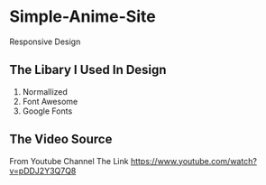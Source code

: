 # Simple-Anime-Site

Responsive Design

## The Libary I Used In Design

1. Normallized
2. Font Awesome 
3. Google Fonts

## The Video Source
 From Youtube Channel The Link
 https://www.youtube.com/watch?v=pDDJ2Y3Q7Q8
